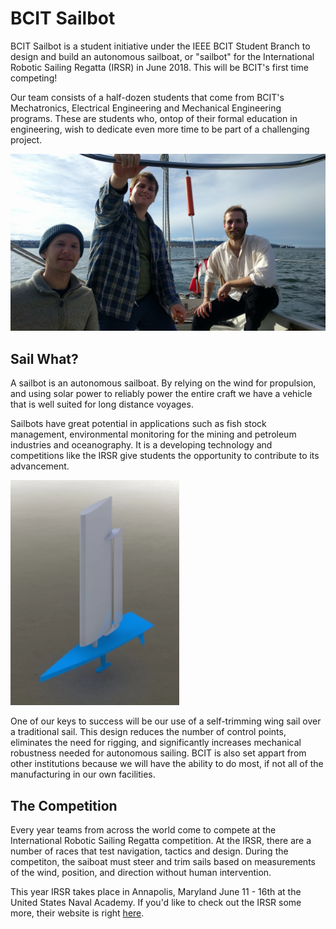 # BCIT Sailbot

BCIT Sailbot is a student initiative under the IEEE BCIT Student Branch to 
design and build an autonomous sailboat, or "sailbot" for the International 
Robotic Sailing Regatta (IRSR) in June 2018. This will be BCIT's first time 
competing!

Our team consists of a half-dozen students that come from BCIT's Mechatronics,
Electrical Engineering and Mechanical Engineering programs. These are students 
who, ontop of their formal education in engineering, wish to dedicate even more 
time to be part of a challenging project. 

![Sailing](images/Sailing.jpg)

## Sail What?

A sailbot is an autonomous sailboat. By relying on the wind for propulsion, and 
using solar power to reliably power the entire craft we have a vehicle that is
well suited for long distance voyages.

Sailbots have great potential in applications such as fish stock management, 
environmental monitoring for the mining and petroleum industries and 
oceanography. It is a developing technology and competitions like the IRSR give
students the opportunity to contribute to its advancement.

![Render](images/sailbotRender.png)

One of our keys to success will be our use of a self-trimming wing sail over
a traditional sail. This design reduces the number of control points, eliminates
the need for rigging, and significantly increases mechanical robustness needed
for autonomous sailing. BCIT is also set appart from other institutions because
we will have the ability to do most, if not all of the manufacturing in our own
facilities.

## The Competition

Every year teams from across the world come to compete at the International 
Robotic Sailing Regatta competition. At the IRSR, there are a number of races 
that test navigation, tactics and design. During the competiton, the saiboat 
must steer and trim sails based on measurements of the wind, position, and 
direction without human intervention. 

This year IRSR takes place in Annapolis, Maryland June 11 - 16th at the United 
States Naval Academy. If you'd like to check out the IRSR some more, their 
website is right [here](http://sailbot.org).
